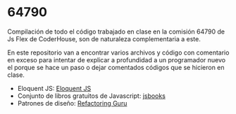 # 64790

Compilación de todo el código trabajado en clase en la comisión 64790 de Js Flex de CoderHouse, son de naturaleza complementaria a este.

En este repositorio van a encontrar varios archivos y código con comentario en exceso para intentar de explicar a profundidad a un programador nuevo el porque se hace un paso o dejar comentados códigos que se hicieron en clase.

* Eloquent JS: [Eloquent JS](https://eloquentjavascript.net/)
* Conjunto de libros gratuitos de Javascript: [jsbooks](https://jsbooks.revolunet.com/)
* Patrones de diseño: [Refactoring Guru](https://refactoring.guru/es/design-patterns/what-is-pattern)
